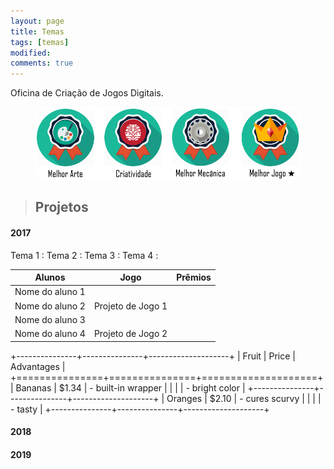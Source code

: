 ```yaml
---
layout: page
title: Temas
tags: [temas]
modified: 
comments: true
---
```


Oficina de Criação de Jogos Digitais.

<figure>
  <a title="Prêmios"><img src="/images/oficina/premios.png"></a>
</figure>

> ## Projetos

#### 2017

Tema 1 :
Tema 2 :
Tema 3 :
Tema 4 :

| Alunos | Jogo | Prêmios
| --- | --- | --- |
| Nome do aluno 1  
  Nome do aluno 2 | Projeto de Jogo 1 |  |
| Nome do aluno 3  
  Nome do aluno 4 | Projeto de Jogo 2 |  |

+---------------+---------------+--------------------+
| Fruit         | Price         | Advantages         |
+===============+===============+====================+
| Bananas       | $1.34         | - built-in wrapper |
|               |               | - bright color     |
+---------------+---------------+--------------------+
| Oranges       | $2.10         | - cures scurvy     |
|               |               | - tasty            |
+---------------+---------------+--------------------+


#### 2018


#### 2019

